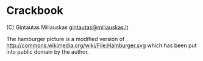 Crackbook
=========

(C) Gintautas Miliauskas <gintautas@miliauskas.lt>


The hamburger picture is a modified version of
http://commons.wikimedia.org/wiki/File:Hamburger.svg
which has been put into public domain by the author.
